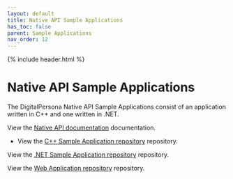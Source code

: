 ```yaml
---
layout: default
title: Native API Sample Applications
has_toc: false
parent: Sample Applications
nav_order: 12
---
```


{% include header.html %}
<BR>

# Native API Sample Applications

The DigitalPersona Native API Sample Applications consist of an application written in C++ and one written in .NET.

View the [Native API documentation](https://hidglobal.github.io/digitalpersona-native-api/) documentation.

* View the [C++ Sample Application repository](https://github.com/hidglobal/digitalpersona-sample-cpp/) repository.

View the [.NET Sample Application repository](https://github.com/hidglobal/digitalpersona-sample-dotnet/) repository.

View the [Web Application repository](https://github.com/hidglobal/digitalpersona-sample-web/) repository.
